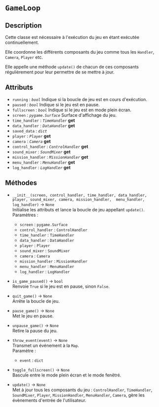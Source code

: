 # `GameLoop`
## Description
Cette classe est nécessaire à l'exécution du jeu en étant exécutée continuellement.

Elle coordonne les différents composants du jeu comme tous les `Handler`, `Camera`, `Player` etc.

Elle appelle une méthode `update()` de chacun de ces composants régulièrement pour leur permettre de se mettre à jour.

## Attributs
- `running` : *`bool`* 
  Indique si la boucle de jeu est en cours d'exécution.
- `paused` : *`bool`* 
  Indique si le jeu est en pause.
- `fullscreen` : *`bool`* 
  Indique si le jeu est en mode plein écran.
- `screen` : *`pygame.Surface`* 
  Surface d'affichage du jeu.
- `time_handler` : *`TimeHandler`* **get**
- `data_handler` : *`DataHandler`* **get**
- `saved_data` : *`dict`*
- `player` : *`Player`* **get**
- `camera` : *`Camera`* **get**
- `control_handler` : *`ControlHandler`* **get**
- `sound_mixer` : *`SoundMixer`* **get**
- `mission_handler` : *`MissionHandler`* **get**
- `menu_handler` : *`MenuHandler`* **get**
- `log_handler` : *`LogHandler`* **get**

## Méthodes
- `__init__(screen, control_handler, time_handler, data_handler, player, sound_mixer, camera, mission_handler, 
  menu_handler, log_handler)` &rarr; `None` \
  Initialise les attributs et lance la boucle de jeu appellant `update()`. \
  Paramètres :
  * `screen` : `pygame.Surface`
  * `control_handler` : `ControlHandler`
  * `time_handler` : `TimeHandler`
  * `data_handler` : `DataHandler`
  * `player` : `Player`
  * `sound_mixer` : `SoundMixer`
  * `camera` : `Camera`
  * `mission_handler` : `MissionHandler`
  * `menu_handler` : `MenuHandler`
  * `log_handler` : `LogHandler`

- `is_game_paused()` &rarr; `bool` \
  Renvoie `True` si le jeu est en pause, sinon `False`.

- `quit_game()` &rarr; `None` \
  Arrête la boucle de jeu.

- `pause_game()` &rarr; `None` \
  Met le jeu en pause.

- `unpause_game()` &rarr; `None` \
  Retire la pause du jeu.

- `throw_event(event)` &rarr; `None` \
  Transmet un événement à la `Map`. \
  Paramètre :
  * `event` : `dict`

- `toggle_fullscreen()` &rarr; `None` \
  Bascule entre le mode plein écran et le mode fenêtré.

- `update()` &rarr; `None` \
  Met à jour tous les composants du jeu : `ControlHandler`, `TimeHandler`, `SoundMixer`, 
  `Player`, `MissionHandler`, `MenuHandler`, `Camera`, gère les évènements d'entrée de l'utilisateur.